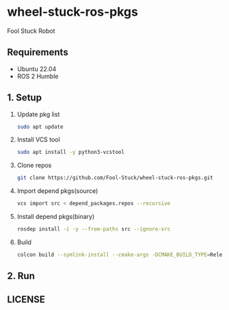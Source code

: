 # wheel-stuck-ros-pkgs

Fool Stuck Robot

## Requirements

- Ubuntu 22.04
- ROS 2 Humble

## 1. Setup

1. Update pkg list

   ```bash
   sudo apt update
   ```

2. Install VCS tool

   ```bash
   sudo apt install -y python3-vcstool
   ```

3. Clone repos

   ```bash
   git clone https://github.com/Fool-Stuck/wheel-stuck-ros-pkgs.git
   ```

4. Import depend pkgs(source)

   ```bash
   vcs import src < depend_packages.repos --recursive
   ```

5. Install depend pkgs(binary)

   ```bash
   rosdep install -i -y --from-paths src --ignore-src
   ```

6. Build

   ```bash
   colcon build --symlink-install --cmake-args -DCMAKE_BUILD_TYPE=Release
   ```

## 2. Run

## LICENSE
